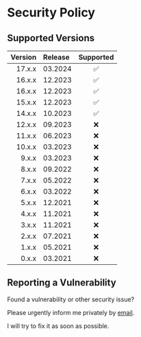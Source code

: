 # Security Policy

## Supported Versions

| Version | Release |     Supported      |
| ------: | :------ | :----------------: |
|  17.x.x | 03.2024 | :white_check_mark: |
|  16.x.x | 12.2023 | :white_check_mark: |
|  16.x.x | 12.2023 | :white_check_mark: |
|  15.x.x | 12.2023 | :white_check_mark: |
|  14.x.x | 10.2023 | :white_check_mark: |
|  12.x.x | 09.2023 |        :x:         |
|  11.x.x | 06.2023 |        :x:         |
|  10.x.x | 03.2023 |        :x:         |
|   9.x.x | 03.2023 |        :x:         |
|   8.x.x | 09.2022 |        :x:         |
|   7.x.x | 05.2022 |        :x:         |
|   6.x.x | 03.2022 |        :x:         |
|   5.x.x | 12.2021 |        :x:         |
|   4.x.x | 11.2021 |        :x:         |
|   3.x.x | 11.2021 |        :x:         |
|   2.x.x | 07.2021 |        :x:         |
|   1.x.x | 05.2021 |        :x:         |
|   0.x.x | 03.2021 |        :x:         |

## Reporting a Vulnerability

Found a vulnerability or other security issue?

Please urgently inform me privately by
[email](https://github.com/RobinTail/express-zod-api/blob/master/package.json#L14).

I will try to fix it as soon as possible.
